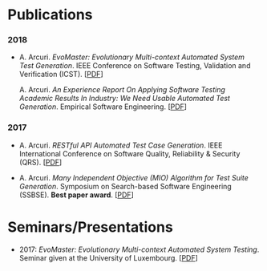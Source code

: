 # Publications


### 2018

* A. Arcuri. *EvoMaster: Evolutionary Multi-context Automated
              System Test Generation*.
     IEEE Conference on Software Testing, Validation and Verification (ICST).
     [[PDF](publications/2018_icst.pdf)]
     
   A. Arcuri. *An Experience Report On Applying Software Testing Academic 
               Results In Industry: We Need Usable Automated Test Generation*.
   Empirical Software Engineering.
   [[PDF](publications/2018_emse.pdf)]                           

### 2017

* A. Arcuri. *RESTful API Automated Test Case Generation*.
  IEEE International Conference on Software Quality, Reliability & Security (QRS).
  [[PDF](publications/2017_qrs.pdf)]
  
  
* A. Arcuri. *Many Independent Objective (MIO) 
  Algorithm for Test Suite Generation*.
  Symposium on Search-based Software Engineering (SSBSE).
  **Best paper award**.
  [[PDF](publications/2017_ssbse.pdf)]  
  
  
# Seminars/Presentations

* 2017: *EvoMaster: Evolutionary Multi-context
  Automated System Testing*. 
  Seminar given at the University of Luxembourg.
  [[PDF](slides/seminar_evomaster_lux_2017.pdf)]  